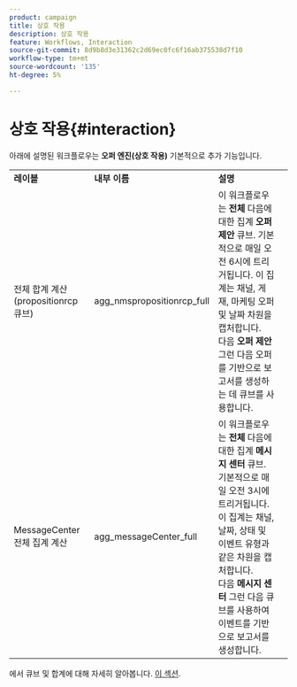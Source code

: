 ```yaml
---
product: campaign
title: 상호 작용
description: 상호 작용
feature: Workflows, Interaction
source-git-commit: 8d9b8d3e31362c2d69ec0fc6f16ab375538d7f10
workflow-type: tm+mt
source-wordcount: '135'
ht-degree: 5%

---
```



# 상호 작용{#interaction}

아래에 설명된 워크플로우는 **오퍼 엔진(상호 작용)** 기본적으로 추가 기능입니다.

<table> 
 <tbody> 
  <tr> 
   <td> <strong>레이블</strong><br /> </td> 
   <td> <strong>내부 이름</strong><br /> </td> 
   <td> <strong>설명</strong><br /> </td> 
  </tr> 
  <tr> 
   <td> <span class="uicontrol">전체 합계 계산(propositionrcp 큐브)</span> <br /> </td> 
   <td> <span class="uicontrol">agg_nmspropositionrcp_full</span> <br /> </td> 
   <td> 이 워크플로우는 <strong>전체</strong> 다음에 대한 집계 <strong>오퍼 제안</strong> 큐브. 기본적으로 매일 오전 6시에 트리거됩니다. 이 집계는 채널, 게재, 마케팅 오퍼 및 날짜 차원을 캡처합니다.<br /> 다음 <strong>오퍼 제안</strong> 그런 다음 오퍼를 기반으로 보고서를 생성하는 데 큐브를 사용합니다.<br /> </td> 
  </tr> 
   <tr> 
   <td> <span class="uicontrol">MessageCenter 전체 집계 계산</span> <br /> </td> 
   <td> <span class="uicontrol">agg_messageCenter_full</span> <br /> </td> 
   <td> 이 워크플로우는 <strong>전체</strong> 다음에 대한 집계 <strong>메시지 센터</strong> 큐브. 기본적으로 매일 오전 3시에 트리거됩니다. 이 집계는 채널, 날짜, 상태 및 이벤트 유형과 같은 차원을 캡처합니다.<br /> 다음 <strong>메시지 센터</strong> 그런 다음 큐브를 사용하여 이벤트를 기반으로 보고서를 생성합니다. <br /> </td> 
   <td> <br /> </td> 
  </tr> 
 </tbody> 
</table>

에서 큐브 및 합계에 대해 자세히 알아봅니다. [이 섹션](../../v8/reporting/gs-cubes.md).

